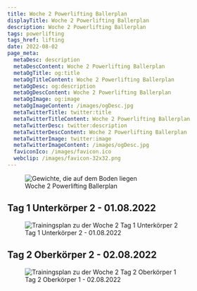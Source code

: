 ```yaml
---
title: Woche 2 Powerlifting Ballerplan
displayTitle: Woche 2 Powerlifting Ballerplan
description: Woche 2 Powerlifting Ballerplan
tags: powerlifting
tags_href: lifting
date: 2022-08-02
page_meta:
  metaDesc: description
  metaDescContent: Woche 2 Powerlifting Ballerplan
  metaOgTitle: og:title
  metaOgTitleContent: Woche 2 Powerlifting Ballerplan
  metaOgDesc: og:description
  metaOgDescContent: Woche 2 Powerlifting Ballerplan
  metaOgImage: og:image
  metaOgImageContent: /images/ogDesc.jpg
  metaTwitterTitle: twitter:title
  metaTwitterTitleContent: Woche 2 Powerlifting Ballerplan
  metaTwitterDesc: twitter:description
  metaTwitterDescContent: Woche 2 Powerlifting Ballerplan
  metaTwitterImage: twitter:image
  metaTwitterImageContent: /images/ogDesc.jpg
  faviconIco: /images/favicon.ico
  webclip: /images/favicon-32x32.png
---
```


<figure>

<img src="/images/woche-2/gewichtscheiben-die-auf-dem-boden-liegen.jpg" alt="Gewichte, die auf dem Boden liegen">
<figcaption>Woche 2 Powerlifting Ballerplan</figcaption>

</figure>

## Tag 1 Unterkörper 2 - 01.08.2022

<figure>

<img class="img-fluid" src="/images/woche-2/woche-2-tag-1-uk-2.png" alt="Trainingsplan zu der Woche 2 Tag 1 Unterkörper 2">
<figcaption>Tag 1 Unterkörper 2 - 01.08.2022</figcaption>

</figure>

## Tag 2 Oberkörper 2 - 02.08.2022

<figure>

<img class="img-fluid" src="/images/woche-2/woche-2-tag-2-ok-1.png" alt="Trainingsplan zu der Woche 2 Tag 2 Oberkörper 1">
<figcaption>Tag 2 Oberkörper 1 - 02.08.2022</figcaption>

</figure>
